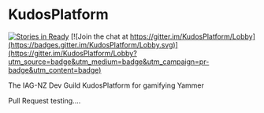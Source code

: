 # KudosPlatform

[![Stories in Ready](https://badge.waffle.io/IAG-NZ/KudosPlatform.png?label=ready&title=Ready)](https://waffle.io/IAG-NZ/KudosPlatform)
[![Join the chat at https://gitter.im/KudosPlatform/Lobby](https://badges.gitter.im/KudosPlatform/Lobby.svg)](https://gitter.im/KudosPlatform/Lobby?utm_source=badge&utm_medium=badge&utm_campaign=pr-badge&utm_content=badge)

The IAG-NZ Dev Guild KudosPlatform for gamifying Yammer


Pull Request testing....
